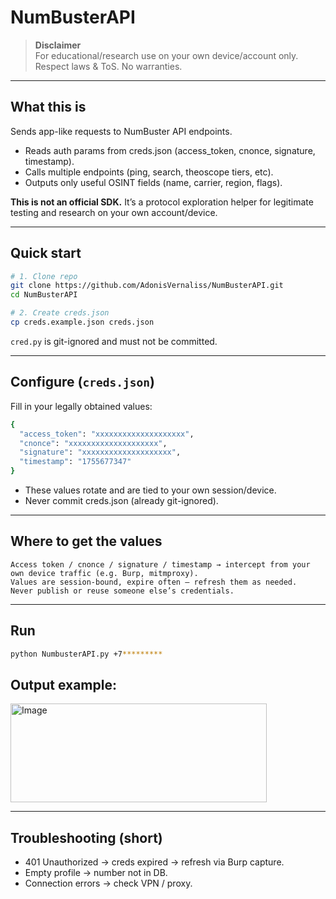 # NumBusterAPI

> **Disclaimer**  
> For educational/research use on your own device/account only. Respect laws & ToS. No warranties.

---

## What this is

Sends app-like requests to NumBuster API endpoints.
- Reads auth params from creds.json (access_token, cnonce, signature, timestamp).
- Calls multiple endpoints (ping, search, theoscope tiers, etc).
- Outputs only useful OSINT fields (name, carrier, region, flags).

**This is not an official SDK.** It’s a protocol exploration helper for legitimate testing and research on your own account/device.

---

## Quick start

```bash
# 1. Clone repo
git clone https://github.com/AdonisVernaliss/NumBusterAPI.git
cd NumBusterAPI

# 2. Create creds.json
cp creds.example.json creds.json
```
`cred.py` is git-ignored and must not be committed.

---

## Configure (`creds.json`)
Fill in your legally obtained values:
```bash
{
  "access_token": "xxxxxxxxxxxxxxxxxxxx",
  "cnonce": "xxxxxxxxxxxxxxxxxxxx",
  "signature": "xxxxxxxxxxxxxxxxxxxx",
  "timestamp": "1755677347"
}
```

- These values rotate and are tied to your own session/device.
- Never commit creds.json (already git-ignored).

---

## Where to get the values
	Access token / cnonce / signature / timestamp → intercept from your own device traffic (e.g. Burp, mitmproxy).
	Values are session-bound, expire often — refresh them as needed.
	Never publish or reuse someone else’s credentials.

---

## Run
```bash
python NumbusterAPI.py +7*********
```
## Output example:

<img width="410" height="158" alt="Image" src="https://github.com/user-attachments/assets/bd646398-b561-4f06-9244-2eab5da07d0f" />

---

## Troubleshooting (short)
- 401 Unauthorized → creds expired → refresh via Burp capture.
- Empty profile → number not in DB.
- Connection errors → check VPN / proxy.
